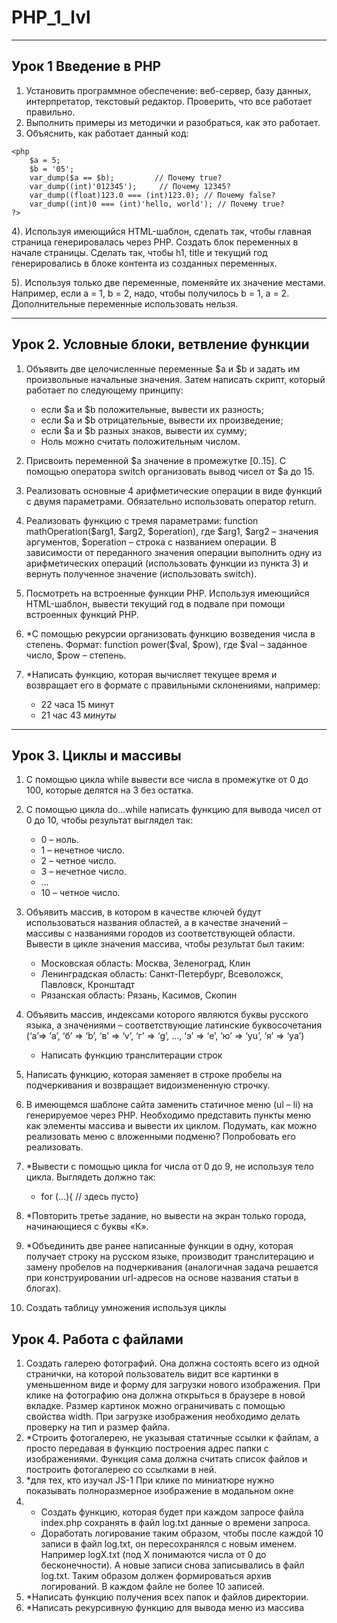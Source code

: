 # PHP_1_lvl


---
## Урок 1  Введение в PHP


1. Установить программное обеспечение: веб-сервер, базу данных, интерпретатор, текстовый редактор. Проверить, что все работает правильно.
2. Выполнить примеры из методички и разобраться, как это работает.
3. Объяснить, как работает данный код:
```
<php
    $a = 5;
    $b = '05';
    var_dump($a == $b);         // Почему true?
    var_dump((int)'012345');     // Почему 12345?
    var_dump((float)123.0 === (int)123.0); // Почему false?
    var_dump((int)0 === (int)'hello, world'); // Почему true?
?>
```

4). Используя имеющийся HTML-шаблон, сделать так, чтобы главная страница генерировалась через PHP. Создать блок переменных в начале страницы. Сделать так, чтобы h1, title и текущий год генерировались в блоке контента из созданных переменных.

5). Используя только две переменные, поменяйте их значение местами. Например, если a = 1, b = 2, надо, чтобы получилось b = 1, a = 2. Дополнительные переменные использовать нельзя.

---
## Урок 2. Условные блоки, ветвление функции


1. Объявить две целочисленные переменные $a и $b и задать им произвольные начальные значения. Затем написать скрипт, который работает по следующему принципу:
   - если $a и $b положительные, вывести их разность;
   - если $а и $b отрицательные, вывести их произведение;
   - если $а и $b разных знаков, вывести их сумму;
   - Ноль можно считать положительным числом.

2. Присвоить переменной $а значение в промежутке [0..15]. С помощью оператора switch организовать вывод чисел от $a до 15.
3. Реализовать основные 4 арифметические операции в виде функций с двумя параметрами. Обязательно использовать оператор return.
4. Реализовать функцию с тремя параметрами: function mathOperation($arg1, $arg2, $operation), где $arg1, $arg2 – значения аргументов, $operation – строка с названием операции. В зависимости от переданного значения операции выполнить одну из арифметических операций (использовать функции из пункта 3) и вернуть полученное значение (использовать switch).
5. Посмотреть на встроенные функции PHP. Используя имеющийся HTML-шаблон, вывести текущий год в подвале при помощи встроенных функций PHP.
6. *С помощью рекурсии организовать функцию возведения числа в степень. Формат: function power($val, $pow), где $val – заданное число, $pow – степень.
7. *Написать функцию, которая вычисляет текущее время и возвращает его в формате с правильными склонениями, например:
   - 22 часа 15 минут
   - 21 час 43 _минуты_
---


## Урок 3. Циклы и массивы

1. С помощью цикла while вывести все числа в промежутке от 0 до 100, которые делятся на 3 без остатка.

2. С помощью цикла do…while написать функцию для вывода чисел от 0 до 10, чтобы результат выглядел так:
   - 0 – ноль.
   - 1 – нечетное число.
   - 2 – четное число.
   - 3 – нечетное число.
   - …
   - 10 – четное число. 
3. Объявить массив, в котором в качестве ключей будут использоваться названия областей, а в качестве значений – массивы с названиями городов из соответствующей области. Вывести в цикле значения массива, чтобы результат был таким:
   - Московская область:
   Москва, Зеленоград, Клин
   - Ленинградская область:
   Санкт-Петербург, Всеволожск, Павловск, Кронштадт
   - Рязанская область: 
   Рязань, Касимов, Скопин
   
4. Объявить массив, индексами которого являются буквы русского языка, а значениями – соответствующие латинские буквосочетания (‘а’=> ’a’, ‘б’ => ‘b’, ‘в’ => ‘v’, ‘г’ => ‘g’, …, ‘э’ => ‘e’, ‘ю’ => ‘yu’, ‘я’ => ‘ya’)
   - Написать функцию транслитерации строк
  
5. Написать функцию, которая заменяет в строке пробелы на подчеркивания и возвращает видоизмененную строчку.
6. В имеющемся шаблоне сайта заменить статичное меню (ul – li) на генерируемое через PHP. Необходимо представить пункты меню как элементы массива и вывести их циклом. Подумать, как можно реализовать меню с вложенными подменю? Попробовать его реализовать.
7. *Вывести с помощью цикла for числа от 0 до 9, не используя тело цикла. Выглядеть должно так:
   - for (…){ // здесь пусто}
8. *Повторить третье задание, но вывести на экран только города, начинающиеся с буквы «К».
9. *Объединить две ранее написанные функции в одну, которая получает строку на русском языке, производит транслитерацию и замену пробелов на подчеркивания (аналогичная задача решается при конструировании url-адресов на основе названия статьи в блогах).
10. Создать таблицу умножения используя циклы

## Урок 4. Работа с файлами

1. Создать галерею фотографий. Она должна состоять всего из одной странички, на которой пользователь видит все картинки в уменьшенном виде и форму для загрузки нового изображения. При клике на фотографию она должна открыться в браузере в новой вкладке. Размер картинок можно ограничивать с помощью свойства width. При загрузке изображения необходимо делать проверку на тип и размер файла.
2. *Строить фотогалерею, не указывая статичные ссылки к файлам, а просто передавая в функцию построения адрес папки с изображениями. Функция сама должна считать список файлов и построить фотогалерею со ссылками в ней.
3. *для тех, кто изучал JS-1  При клике по миниатюре нужно показывать полноразмерное изображение в модальном окне
4.
    - Создать функцию, которая будет при каждом запросе файла index.php сохранять в файл log.txt данные о времени запроса.
    - Доработать логирование таким образом, чтобы после каждой 10 записи в файл log.txt, он пересохранялся с новым именем. Например logX.txt (под Х понимаются числа от 0 до бесконечности). А новые записи снова записывались в файл log.txt. Таким образом должен формироваться архив логирований. В каждом файле не более 10 записей.
5.  *Написать функцию получения всех папок и файлов директории.
6.  *Написать рекурсивную функцию для вывода меню из массива
